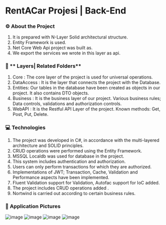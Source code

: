 # RentACar Projesi | Back-End

### :gear: **About the Project** 

1. It is prepared with N-Layer Solid architectural structure.
2. Entity Framework is used. 
3. Net Core Web Api project was built as. 
4. We export the services we wrote in this layer as api.


### :open_file_folder: ** Layers| Related Folders**

1. Core : The core layer of the project is used for universal operations.
2. DataAccess : It is the layer that connects the project with the Database.
3. Entities: Our tables in the database have been created as objects in our project. It also contains DTO objects.
4. Business : It is the business layer of our project. Various business rules; Data controls, validations and authorization controls.
5. WebAPI : It is the Restful API Layer of the project. Known methods: Get, Post, Put, Delete.


### :computer: **Technologies** 

1. The project was developed in C#, in accordance with the multi-layered architecture and SOLID principles.
2. CRUD operations were performed using the Entity Framework.
3. MSSQL Localdb was used for database in the project.
4. This system includes authentication and authorization.
5. Users can only perform transactions for which they are authorized.
6. Implementations of JWT; Transaction, Cache, Validation and Performance aspects have been implemented.
7. Fluent Validation support for Validation, Autofac support for IoC added.
8. The project includes CRUD operations added .
9. Nortwind is carried out according to certain business rules.


### :floppy_disk: **Application Pictures**
![image](https://user-images.githubusercontent.com/109723263/195321745-755770df-38be-4a31-a306-46dd8afc9784.png)
![image](https://user-images.githubusercontent.com/109723263/195321981-a6931542-9282-4095-8b7c-9e7ffe8eeb2b.png)
![image](https://user-images.githubusercontent.com/109723263/195321992-2d67b657-2701-4b9b-86cd-b2bee55e533a.png)
![image](https://user-images.githubusercontent.com/109723263/195321396-e48bd966-1356-43c4-a58b-4cd0448b7410.png)

